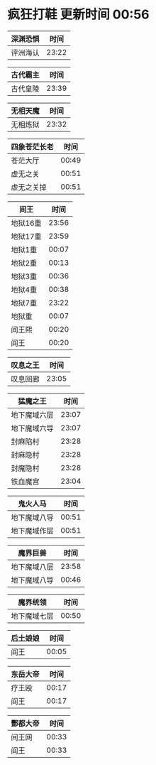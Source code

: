 # 疯狂打鞋 更新时间 00:56

| 深渊恐惧   | 时间    |
|--------|-------|
| 评洲海认 | 23:22 |

| 古代霸主   | 时间    |
|--------|-------|
| 古代皇陵 | 23:39 |

| 无相天魔   | 时间    |
|--------|-------|
| 无相炼狱 | 23:32 |

| 四象苍茫长老   | 时间    |
|--------|-------|
| 苍茫大厅 | 00:49 |
| 虚无之关 | 00:51 |
| 虚无之关掉 | 00:51 |

| 间王   | 时间    |
|--------|-------|
| 地狱16重 | 23:56 |
| 地狱17重 | 23:59 |
| 地狱1重 | 00:07 |
| 地狱2重 | 00:13 |
| 地狱3重 | 00:36 |
| 地狱4重 | 00:38 |
| 地狱7重 | 23:22 |
| 地狱重 | 00:07 |
| 间王熙 | 00:20 |
| 阎王 | 00:20 |

| 叹息之王   | 时间    |
|--------|-------|
| 叹息回廊 | 23:05 |

| 猛魔之王   | 时间    |
|--------|-------|
| 地下魔域六层 | 23:07 |
| 地下魔域六导 | 23:07 |
| 封麻陷村 | 23:28 |
| 封麻隐村 | 23:28 |
| 封魔隐村 | 23:28 |
| 铁血魔宫 | 23:04 |

| 鬼火人马   | 时间    |
|--------|-------|
| 地下魔域八导 | 00:51 |
| 地下魔域作层 | 00:51 |

| 魔界巨兽   | 时间    |
|--------|-------|
| 地下魔域八层 | 23:58 |
| 地下魔域八导 | 00:46 |

| 魔界统领   | 时间    |
|--------|-------|
| 地下魔域七层 | 00:50 |

| 后土娘娘   | 时间    |
|--------|-------|
| 阎王 | 00:05 |

| 东岳大帝   | 时间    |
|--------|-------|
| 疗王殴 | 00:17 |
| 阎王 | 00:17 |

| 酆都大帝   | 时间    |
|--------|-------|
| 间王网 | 00:33 |
| 阎王 | 00:33 |